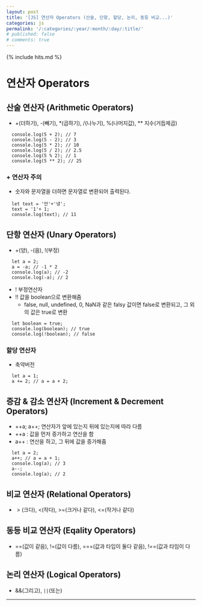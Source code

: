 ```yaml
---
layout: post
title: '[JS] 연산자 Operators (산술, 단항, 할당, 논리, 동등 비교...)'
categories: js
permalink: '/:categories/:year/:month/:day/:title/'
# published: false
# comments: true
---
```


{% include hits.md %}

# 연산자 Operators

## 산술 연산자 (Arithmetic Operators)

- +(더하기), -(빼기), \*(곱하기), /(나누기), %(나머지값), \*\* 지수(거듭제곱)

```
  console.log(5 + 2); // 7
  console.log(5 - 2); // 3
  console.log(5 * 2); // 10
  console.log(5 / 2); // 2.5
  console.log(5 % 2); // 1
  console.log(5 ** 2); // 25
```

### + 연산자 주의

- 숫자와 문자열을 더하면 문자열로 변환되어 출력된다.

```
  let text = '안'+'녕';
  text = '1'+ 1;
  console.log(text); // 11
```

## 단항 연산자 (Unary Operators)

- +(양), -(음), !(부정)

```
  let a = 2;
  a = -a; // -1 * 2
  console.log(a); // -2
  console.log(-a); // 2
```

- ! 부정연산자
- !! 값을 boolean으로 변환해줌
  - false, null, undefined, 0, NaN과 같은 falsy 값이면 false로 변환되고, 그 외의 값은 true로 변환

```
  let boolean = true;
  console.log(boolean); // true
  console.log(!boolean); // false
```

### 할당 연산자

- 축약버전

```
  let a = 1;
  a += 2; // a = a + 2;
```

## 증감 & 감소 연산자 (Increment & Decrement Operators)

- ++a; a++; 연산자가 앞에 있는지 뒤에 있는지에 따라 다름
- ++a : 값을 먼저 증가하고 연산을 함
- a++ : 연산을 하고, 그 뒤에 값을 증가해줌

```
  let a = 2;
  a++; // a = a + 1;
  console.log(a); // 3
  a--;
  console.log(a); // 2
```

## 비교 연산자 (Relational Operators)

- &nbsp;> (크다), <(작다), >=(크거나 같다), <=(작거나 같다)

## 동등 비교 연산자 (Eqality Operators)

- ==(값이 같음), !=(값이 다름), ===(값과 타입이 둘다 같음), !==(값과 타임이 다름)

## 논리 연산자 (Logical Operators)

- &&(그리고), <code style="background-color: transparent">||</code>(또는)

---
